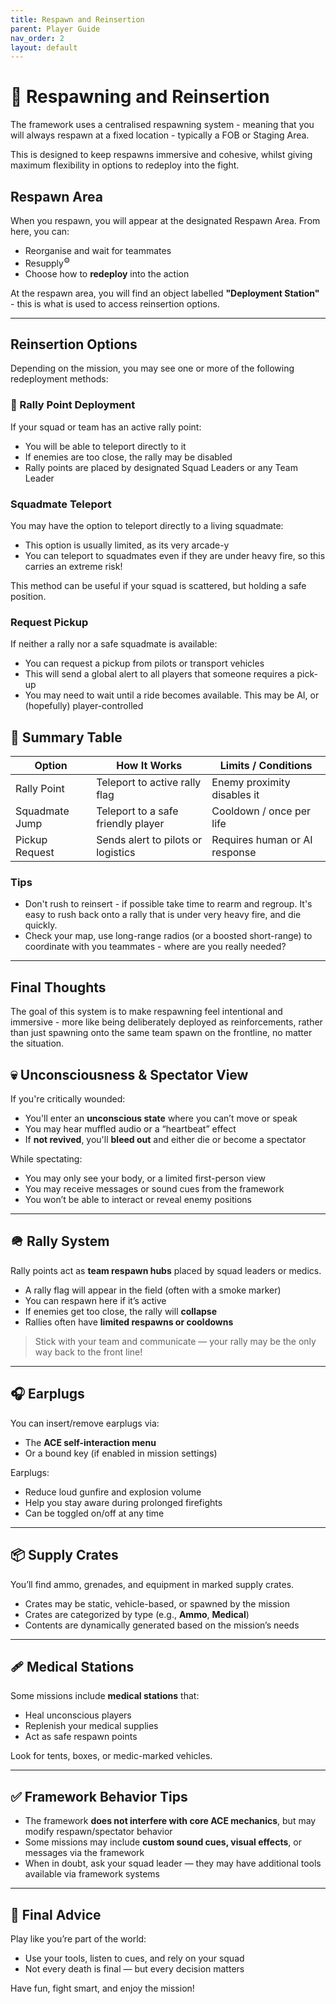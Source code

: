 ```yaml
---
title: Respawn and Reinsertion        
parent: Player Guide
nav_order: 2
layout: default
---
```


# 🔁 Respawning and Reinsertion

The framework uses a centralised respawning system - meaning that you will always respawn at a fixed location - typically a FOB or Staging Area. 

This is designed to keep respawns immersive and cohesive, whilst giving maximum flexibility in options to redeploy into the fight.

## Respawn Area

When you respawn, you will appear at the designated Respawn Area. From here, you can:

- Reorganise and wait for teammates
- Resupply<sup>⚙️</sup>
- Choose how to **redeploy** into the action

At the respawn area, you will find an object labelled <b>"Deployment Station"</b> - this is what is used to access reinsertion options.

---

## Reinsertion Options

Depending on the mission, you may see one or more of the following redeployment methods:

### 🚩 Rally Point Deployment

If your squad or team has an active rally point:

- You will be able to teleport directly to it
- If enemies are too close, the rally may be disabled
- Rally points are placed by designated Squad Leaders or any Team Leader


### Squadmate Teleport

You may have the option to teleport directly to a living squadmate:

- This option is usually limited, as its very arcade-y
- You can teleport to squadmates even if they are under heavy fire, so this carries an extreme risk!

This method can be useful if your squad is scattered, but holding a safe position.



### Request Pickup

If neither a rally nor a safe squadmate is available:

- You can request a pickup from pilots or transport vehicles
- This will send a global alert to all players that someone requires a pick-up
- You may need to wait until a ride becomes available. This may be AI, or (hopefully) player-controlled


## 🧾 Summary Table

| Option            | How It Works                        | Limits / Conditions                |
|------------------|--------------------------------------|------------------------------------|
| Rally Point       | Teleport to active rally flag       | Enemy proximity disables it        |
| Squadmate Jump    | Teleport to a safe friendly player  | Cooldown / once per life           |
| Pickup Request    | Sends alert to pilots or logistics  | Requires human or AI response      |


### Tips

- Don't rush to reinsert - if possible take time to rearm and regroup. It's easy to rush back onto a rally that is under very heavy fire, and die quickly.
- Check your map, use long-range radios (or a boosted short-range) to coordinate with you teammates - where are you really needed?

---

## Final Thoughts

The goal of this system is to make respawning feel intentional and immersive - more like being deliberately deployed as reinforcements, rather than just spawning onto the same team spawn on the frontline, no matter the situation. 



## 💀 Unconsciousness & Spectator View

If you're critically wounded:
- You'll enter an **unconscious state** where you can’t move or speak
- You may hear muffled audio or a “heartbeat” effect
- If **not revived**, you'll **bleed out** and either die or become a spectator

While spectating:
- You may only see your body, or a limited first-person view
- You may receive messages or sound cues from the framework
- You won’t be able to interact or reveal enemy positions

---

## 🪖 Rally System

Rally points act as **team respawn hubs** placed by squad leaders or medics.

- A rally flag will appear in the field (often with a smoke marker)
- You can respawn here if it’s active
- If enemies get too close, the rally will **collapse**
- Rallies often have **limited respawns or cooldowns**

> Stick with your team and communicate — your rally may be the only way back to the front line!


---

## 🎧 Earplugs

You can insert/remove earplugs via:
- The **ACE self-interaction menu**
- Or a bound key (if enabled in mission settings)

Earplugs:
- Reduce loud gunfire and explosion volume
- Help you stay aware during prolonged firefights
- Can be toggled on/off at any time

---

## 📦 Supply Crates

You’ll find ammo, grenades, and equipment in marked supply crates.

- Crates may be static, vehicle-based, or spawned by the mission
- Crates are categorized by type (e.g., **Ammo**, **Medical**)
- Contents are dynamically generated based on the mission’s needs

---

## 🩹 Medical Stations

Some missions include **medical stations** that:
- Heal unconscious players
- Replenish your medical supplies
- Act as safe respawn points

Look for tents, boxes, or medic-marked vehicles.

---

## ✅ Framework Behavior Tips

- The framework **does not interfere with core ACE mechanics**, but may modify respawn/spectator behavior
- Some missions may include **custom sound cues, visual effects**, or messages via the framework
- When in doubt, ask your squad leader — they may have additional tools available via framework systems

---

## 🧭 Final Advice

Play like you’re part of the world:
- Use your tools, listen to cues, and rely on your squad
- Not every death is final — but every decision matters

Have fun, fight smart, and enjoy the mission!
